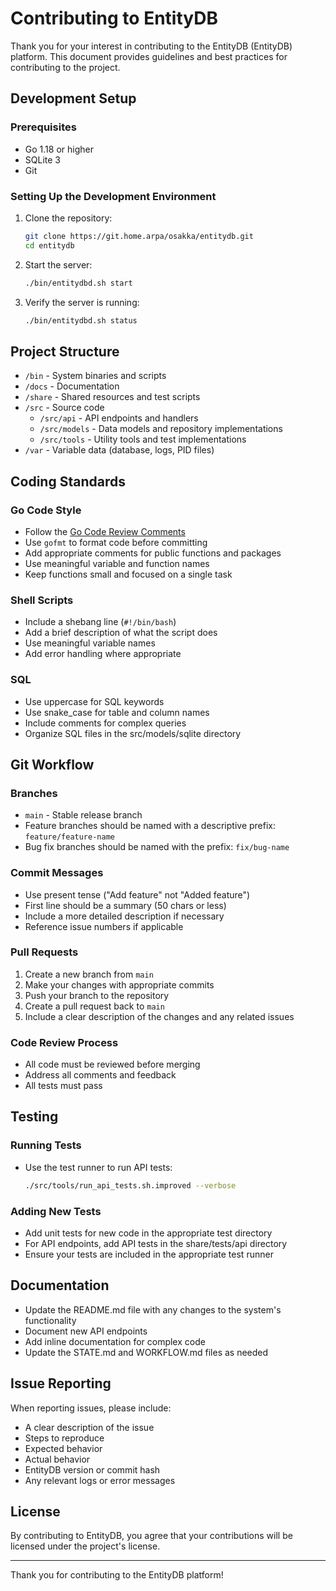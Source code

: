 # Contributing to EntityDB

Thank you for your interest in contributing to the EntityDB (EntityDB) platform. This document provides guidelines and best practices for contributing to the project.

## Development Setup

### Prerequisites
- Go 1.18 or higher
- SQLite 3
- Git

### Setting Up the Development Environment
1. Clone the repository:
   ```bash
   git clone https://git.home.arpa/osakka/entitydb.git
   cd entitydb
   ```

2. Start the server:
   ```bash
   ./bin/entitydbd.sh start
   ```

3. Verify the server is running:
   ```bash
   ./bin/entitydbd.sh status
   ```

## Project Structure

- `/bin` - System binaries and scripts
- `/docs` - Documentation
- `/share` - Shared resources and test scripts
- `/src` - Source code
  - `/src/api` - API endpoints and handlers
  - `/src/models` - Data models and repository implementations
  - `/src/tools` - Utility tools and test implementations
- `/var` - Variable data (database, logs, PID files)

## Coding Standards

### Go Code Style
- Follow the [Go Code Review Comments](https://github.com/golang/go/wiki/CodeReviewComments)
- Use `gofmt` to format code before committing
- Add appropriate comments for public functions and packages
- Use meaningful variable and function names
- Keep functions small and focused on a single task

### Shell Scripts
- Include a shebang line (`#!/bin/bash`)
- Add a brief description of what the script does
- Use meaningful variable names
- Add error handling where appropriate

### SQL
- Use uppercase for SQL keywords
- Use snake_case for table and column names
- Include comments for complex queries
- Organize SQL files in the src/models/sqlite directory

## Git Workflow

### Branches
- `main` - Stable release branch
- Feature branches should be named with a descriptive prefix: `feature/feature-name`
- Bug fix branches should be named with the prefix: `fix/bug-name`

### Commit Messages
- Use present tense ("Add feature" not "Added feature")
- First line should be a summary (50 chars or less)
- Include a more detailed description if necessary
- Reference issue numbers if applicable

### Pull Requests
1. Create a new branch from `main`
2. Make your changes with appropriate commits
3. Push your branch to the repository
4. Create a pull request back to `main`
5. Include a clear description of the changes and any related issues

### Code Review Process
- All code must be reviewed before merging
- Address all comments and feedback
- All tests must pass

## Testing

### Running Tests
- Use the test runner to run API tests:
  ```bash
  ./src/tools/run_api_tests.sh.improved --verbose
  ```

### Adding New Tests
- Add unit tests for new code in the appropriate test directory
- For API endpoints, add API tests in the share/tests/api directory
- Ensure your tests are included in the appropriate test runner

## Documentation

- Update the README.md file with any changes to the system's functionality
- Document new API endpoints
- Add inline documentation for complex code
- Update the STATE.md and WORKFLOW.md files as needed

## Issue Reporting

When reporting issues, please include:
- A clear description of the issue
- Steps to reproduce
- Expected behavior
- Actual behavior
- EntityDB version or commit hash
- Any relevant logs or error messages

## License

By contributing to EntityDB, you agree that your contributions will be licensed under the project's license.

---

Thank you for contributing to the EntityDB platform!